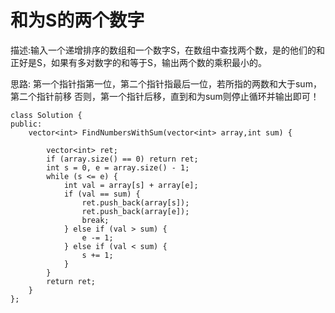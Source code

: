 # 和为S的两个数字

描述:输入一个递增排序的数组和一个数字S，在数组中查找两个数，是的他们的和正好是S，如果有多对数字的和等于S，输出两个数的乘积最小的。 


思路:
第一个指针指第一位，第二个指针指最后一位，若所指的两数和大于sum，第二个指针前移
否则，第一个指针后移，直到和为sum则停止循环并输出即可！

```
class Solution {
public:
    vector<int> FindNumbersWithSum(vector<int> array,int sum) {
        
        vector<int> ret;
        if (array.size() == 0) return ret;
        int s = 0, e = array.size() - 1;
        while (s <= e) {
            int val = array[s] + array[e];
            if (val == sum) {
                ret.push_back(array[s]);
                ret.push_back(array[e]);
                break;
            } else if (val > sum) {
                e -= 1;
			} else if (val < sum) {
                s += 1;
            }
        }
        return ret;
    }
};
```